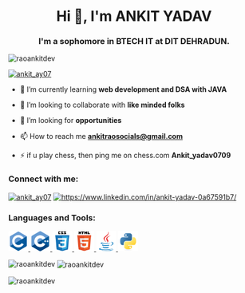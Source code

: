 <h1 align="center">Hi 👋, I'm ANKIT YADAV</h1>
<h3 align="center">I'm a sophomore in BTECH IT at DIT DEHRADUN.</h3>

<p align="left"> <img src="https://komarev.com/ghpvc/?username=raoankitdev&label=Profile%20views&color=0e75b6&style=flat" alt="raoankitdev" /> </p>

<p align="left"> <a href="https://twitter.com/ankit_ay07" target="blank"><img src="https://img.shields.io/twitter/follow/ankit_ay07?logo=twitter&style=for-the-badge" alt="ankit_ay07" /></a> </p>

- 🌱 I’m currently learning **web development and DSA with JAVA**

- 👯 I’m looking to collaborate with **like minded folks**

- 🤝 I’m looking for **opportunities**

- 📫 How to reach me **ankitraosocials@gmail.com**

- ⚡ if u play chess, then ping me on chess.com **Ankit_yadav0709**

<h3 align="left">Connect with me:</h3>
<p align="left">
<a href="https://twitter.com/ankit_ay07" target="blank"><img align="center" src="https://raw.githubusercontent.com/rahuldkjain/github-profile-readme-generator/master/src/images/icons/Social/twitter.svg" alt="ankit_ay07" height="30" width="40" /></a>
<a href="https://linkedin.com/in/https://www.linkedin.com/in/ankit-yadav-0a67591b7/" target="blank"><img align="center" src="https://raw.githubusercontent.com/rahuldkjain/github-profile-readme-generator/master/src/images/icons/Social/linked-in-alt.svg" alt="https://www.linkedin.com/in/ankit-yadav-0a67591b7/" height="30" width="40" /></a>
</p>

<h3 align="left">Languages and Tools:</h3>
<p align="left"> <a href="https://www.cprogramming.com/" target="_blank" rel="noreferrer"> <img src="https://raw.githubusercontent.com/devicons/devicon/master/icons/c/c-original.svg" alt="c" width="40" height="40"/> </a> <a href="https://www.w3schools.com/cpp/" target="_blank" rel="noreferrer"> <img src="https://raw.githubusercontent.com/devicons/devicon/master/icons/cplusplus/cplusplus-original.svg" alt="cplusplus" width="40" height="40"/> </a> <a href="https://www.w3schools.com/css/" target="_blank" rel="noreferrer"> <img src="https://raw.githubusercontent.com/devicons/devicon/master/icons/css3/css3-original-wordmark.svg" alt="css3" width="40" height="40"/> </a> <a href="https://www.w3.org/html/" target="_blank" rel="noreferrer"> <img src="https://raw.githubusercontent.com/devicons/devicon/master/icons/html5/html5-original-wordmark.svg" alt="html5" width="40" height="40"/> </a> <a href="https://www.java.com" target="_blank" rel="noreferrer"> <img src="https://raw.githubusercontent.com/devicons/devicon/master/icons/java/java-original.svg" alt="java" width="40" height="40"/> </a> <a href="https://www.python.org" target="_blank" rel="noreferrer"> <img src="https://raw.githubusercontent.com/devicons/devicon/master/icons/python/python-original.svg" alt="python" width="40" height="40"/> </a> </p>

<p><img align="left" src="https://github-readme-stats.vercel.app/api/top-langs?username=raoankitdev&show_icons=true&locale=en&layout=compact" alt="raoankitdev" /></p>

<p>&nbsp;<img align="center" src="https://github-readme-stats.vercel.app/api?username=raoankitdev&show_icons=true&locale=en" alt="raoankitdev" /></p>

<p><img align="center" src="https://github-readme-streak-stats.herokuapp.com/?user=raoankitdev&" alt="raoankitdev" /></p>
